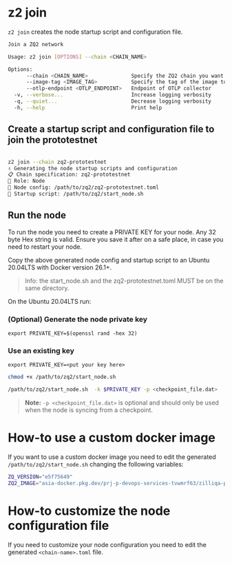 # z2 join

`z2 join` creates the node startup script and configuration file.

```bash
Join a ZQ2 network

Usage: z2 join [OPTIONS] --chain <CHAIN_NAME>

Options:
      --chain <CHAIN_NAME>              Specify the ZQ2 chain you want join [possible values: zq2-richard, zq2-uccbtest, zq2-infratest, zq2-perftest, zq2-devnet, zq2-prototestnet, zq2-protomainnet]
      --image-tag <IMAGE_TAG>           Specify the tag of the image to run
      --otlp-endpoint <OTLP_ENDPOINT>   Endpoint of OTLP collector
  -v, --verbose...                      Increase logging verbosity
  -q, --quiet...                        Decrease logging verbosity
  -h, --help                            Print help
```

## Create a startup script and configuration file to join the prototestnet

```bash

z2 join --chain zq2-prototestnet
✌️ Generating the node startup scripts and configuration
📋 Chain specification: zq2-prototestnet
👤 Role: Node
💾 Node config: /path/to/zq2/zq2-prototestnet.toml
💾 Startup script: /path/to/zq2/start_node.sh
```

## Run the node

To run the node you need to create a PRIVATE KEY for your node.
Any 32 byte Hex string is valid. Ensure you save it after on a safe place, in case you need
to restart your node.

Copy the above generated node config and startup script to an Ubuntu 20.04LTS with
Docker version 26.1+.

>Info: the start_node.sh and the zq2-prototestnet.toml MUST be on the same directory.

On the Ubuntu 20.04LTS run:

### (Optional) Generate the node private key

`export PRIVATE_KEY=$(openssl rand -hex 32)`

### Use an existing key

`export PRIVATE_KEY=<put your key here>`


```bash
chmod +x /path/to/zq2/start_node.sh

/path/to/zq2/start_node.sh  -k $PRIVATE_KEY -p <checkpoint_file.dat>
```
> **Note:** `-p <checkpoint_file.dat>` is optional and should only be used when the node is syncing from a checkpoint.

# How-to use a custom docker image

If you want to use a custom docker image you need to edit the generated `/path/to/zq2/start_node.sh` changing the following variables:

```bash
ZQ_VERSION="e5f75649"
ZQ2_IMAGE="asia-docker.pkg.dev/prj-p-devops-services-tvwmrf63/zilliqa-public/zq2:${ZQ_VERSION}"
```

# How-to customize the node configuration file

If you need to customize your node configuration you need to edit the generated `<chain-name>.toml` file.
